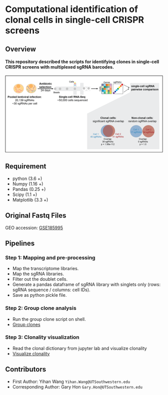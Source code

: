 # Computational identification of clonal cells in single-cell CRISPR screens

## Overview
#### This repository described the scripts for identifying clones in single-cell CRISPR screens with multiplexed sgRNA barcodes. 

![Over-view](./MISC/overview.png "Overview")

## Requirement
* python (3.6 +)
* Numpy (1.16 +)
* Pandas (0.25 +)
* Scipy (1.1 +)
* Matplotlib (3.3 +)

## Original Fastq Files
GEO accession: [GSE185995](https://www.ncbi.nlm.nih.gov/geo/query/acc.cgi?acc=GSE185995)

## Pipelines 
### Step 1: Mapping and pre-processing 
* Map the transcriptome libraries.
* Map the sgRNA libraries. 
* Filter out the doublet cells.
* Generate a pandas dataframe of sgRNA library with singlets only (rows: sgRNA sequence / columns: cell IDs).
* Save as python pickle file.

### Step 2: Group clone analysis 
* Run the group clone script on shell.
* [Group clones](./Scripts/log.group_clones.sh "log.group_clones.sh")

### Step 3: Clonality visualization
* Read the clonal dictionary from jupyter lab and visualize clonality
* [Visualize clonality](./Notebooks/Visualize_clonality-Github.ipynb "Visualize_clonality")

## Contributors 
* First Author: Yihan Wang `Yihan.Wang@UTSouthwestern.edu`
* Corresponding Author: Gary Hon `Gary.Hon@UTSouthwestern.edu`
